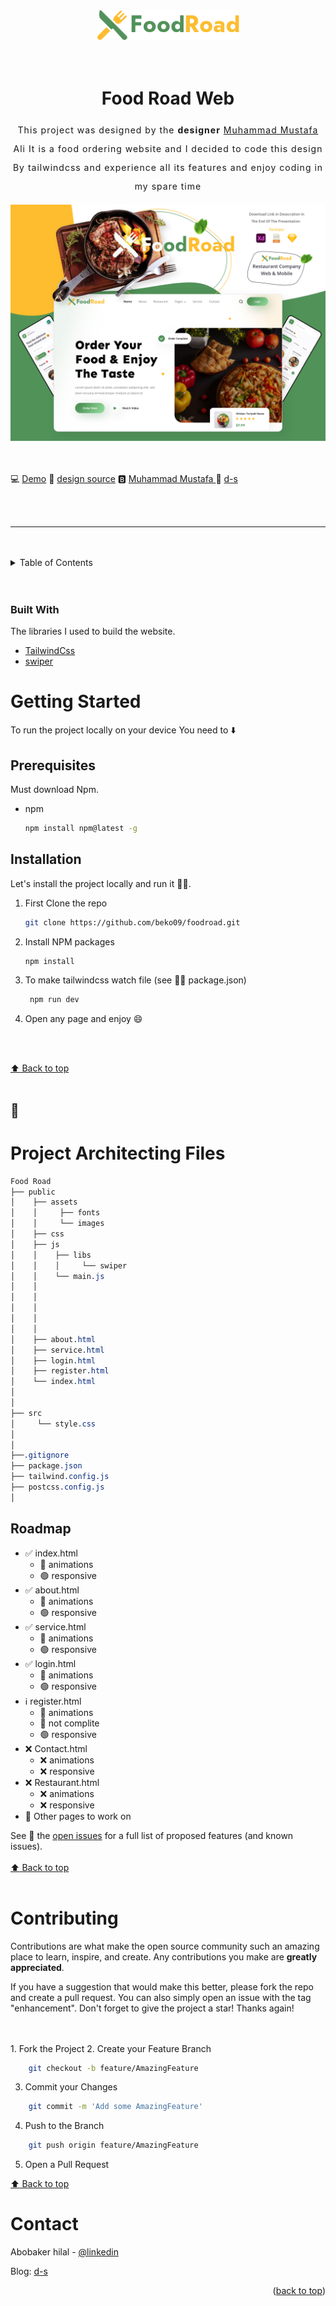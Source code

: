 <div id="top"></div>

<div align="center" id="about">
  <a href="#">
    <img src="public/assets/images/Logo.webp" alt="Logo" />
  </a>
    <br/>
    <br/>
    <br/>
  <h1 align="center" >Food Road Web </h1>

  <p align="center" style="line-height:30px; letter-spacing:1px;">
    This project was designed by the <strong>designer</strong> <a href="https://www.behance.net/gallery/141171487/Food-Road-Web-Mobile-Freebie-UI-UX-Design?fbclid=IwAR0hZZvJ-UGangQPsFMozIi6LWQibGAQJ-oTX0kWQp0j1Gt1dei-p2SCyVs">
    Muhammad Mustafa 
    </a>
    Ali It is a food ordering website and I decided to code this design By tailwindcss and experience all its features and enjoy coding in my spare time
  </p>
</div>



 <img  src="public/assets/images/previewfoodroad.png" alt="Logo" />

<br/>
<br/>
<br/>

 :computer:  <a href="https://beko09.github.io/foodroad"> Demo</a>
 :art:  <a href="https://www.uplabs.com/posts/food-road-mobile-app-ui-ux-design"> design source</a>
 :b:  <a href="https://www.behance.net/gallery/141171487/Food-Road-Web-Mobile-Freebie-UI-UX-Design?fbclid=IwAR0hZZvJ-UGangQPsFMozIi6LWQibGAQJ-oTX0kWQp0j1Gt1dei-p2SCyVs"> Muhammad Mustafa </a>
 :link:  <a href="https://www.d-s.sd/"> d-s </a>

<br/>
<br/>

_________________
<br/>
<br/>

<!-- TABLE OF CONTENTS -->
<details >
  <summary>Table of Contents</summary>
  <ol>
    <li>
      <a href="#about">About The Project</a>
      <ul>
        <li><a href="#built-with">Built With</a></li>
      </ul>
    </li>
    <li>
      <a href="#getting-started">Getting Started</a>
      <ul>
        <li><a href="#prerequisites">Prerequisites</a></li>
        <li><a href="#installation">Installation</a></li>
      </ul>
    </li>
    <li><a href="#arch">Project Architecting Files</a></li>
    <li><a href="#roadmap">Roadmap</a></li>
    <li><a href="#contributing">Contributing</a></li>
    <li><a href="#contact">Contact</a></li>
  
  </ol>
</details>
<br/>
<br/>

### Built With

The libraries I used to build the website.

* [TailwindCss](https://tailwindcss.com/)
* [swiper](https://swiperjs.com/)

# Getting Started

To run the project locally on your device You need to :arrow_down:

## Prerequisites


Must download Npm.

* npm

  ```sh
  npm install npm@latest -g
  ```

## Installation

Let's install the project locally and run it :running_man:.


1. First Clone the repo

   ```sh
   git clone https://github.com/beko09/foodroad.git
   ```

2. Install NPM packages

   ```sh
   npm install
   ```

3. To make tailwindcss watch file (see :sassy_man: package.json)

   ```sh
    npm run dev
    ```
4. Open any page and enjoy :smile:

<br/>
<br/>

  [:arrow_up: Back to top](#top)
<br/>
<br/>

## :open_file_folder: <h1  id="arch">Project Architecting Files </h1>


```css
Food Road
├── public
│    ├── assets
│    │     ├── fonts
│    │     └── images
│    ├── css
│    ├── js
│    │    ├── libs
│    │    │     └── swiper
│    │    └── main.js
│    │
│    │ 
│    │
│    │
│    │
│    ├── about.html
│    ├── service.html
│    ├── login.html   
│    ├── register.html 
│    └── index.html   
│
│                 
├── src
│     └── style.css
│
│
├──.gitignore
├── package.json
├── tailwind.config.js
├── postcss.config.js
│
```

## Roadmap

* :white_check_mark: index.html
    * :red_circle:  animations
    * :green_circle:  responsive
* :white_check_mark: about.html
    * :red_circle:  animations
    * :green_circle:  responsive
* :white_check_mark: service.html
    * :red_circle:  animations
    * :green_circle: responsive
* :white_check_mark: login.html
    * :red_circle:  animations
    * :green_circle: responsive
* ℹ️ register.html
    * :red_circle:  animations
    * :red_circle:  not complite
    * :green_circle: responsive
* :x: Contact.html
  * :x:  animations
  * :x: responsive
* :x: Restaurant.html
  * :x:  animations
  * :x: responsive
* :twisted_rightwards_arrows: Other pages to work on


See :eyes: the [open issues](https://github.com/beko09/foodroad/issues) for a full list of proposed features (and known issues).
<br/>
<br/>
[:arrow_up: Back to top](#top)
<br/>
<br/>

# Contributing

Contributions are what make the open source community such an amazing place to learn, inspire, and create. Any contributions you make are **greatly appreciated**.

If you have a suggestion that would make this better, please fork the repo and create a pull request. You can also simply open an issue with the tag "enhancement".
Don't forget to give the project a star! Thanks again!

<br/>
<br/>
1. Fork the Project
2. Create your Feature Branch 

```bash
    git checkout -b feature/AmazingFeature
```
3. Commit your Changes 
```bash
    git commit -m 'Add some AmazingFeature'
```
4. Push to the Branch 
```bash
    git push origin feature/AmazingFeature
```
5. Open a Pull Request


[:arrow_up: Back to top](#top)



# Contact

Abobaker hilal - [@linkedin](https://www.linkedin.com/in/abobakerhilal/)

Blog: [d-s](https://www.d-s.sd)

<p align="right">(<a href="#top">back to top</a>)</p>
